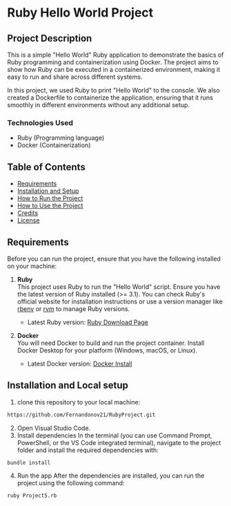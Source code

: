 # Ruby Hello World Project

## Project Description

This is a simple "Hello World" Ruby application to demonstrate the basics of Ruby programming and containerization using Docker. The project aims to show how Ruby can be executed in a containerized environment, making it easy to run and share across different systems.

In this project, we used Ruby to print "Hello World" to the console. We also created a Dockerfile to containerize the application, ensuring that it runs smoothly in different environments without any additional setup.

### Technologies Used
- Ruby (Programming language)
- Docker (Containerization)

## Table of Contents
- [Requirements](#requirements)
- [Installation and Setup](#installation-and-setup)
- [How to Run the Project](#how-to-run-the-project)
- [How to Use the Project](#how-to-use-the-project)
- [Credits](#credits)
- [License](#license)

## Requirements

Before you can run the project, ensure that you have the following installed on your machine:

1. **Ruby**  
   This project uses Ruby to run the "Hello World" script. Ensure you have the latest version of Ruby installed (>= 3.1). You can check Ruby's official website for installation instructions or use a version manager like [rbenv](https://github.com/rbenv/rbenv) or [rvm](https://rvm.io/) to manage Ruby versions.

   - Latest Ruby version: [Ruby Download Page](https://www.ruby-lang.org/en/documentation/)

2. **Docker**  
   You will need Docker to build and run the project container. Install Docker Desktop for your platform (Windows, macOS, or Linux).

   - Latest Docker version: [Docker Install](https://docs.docker.com/get-docker/)

## Installation and Local setup 
1. clone this repository to your local machine:
```bash
https://github.com/Fernandonov21/RubyProject.git
```
2. Open Visual Studio Code.
3. Install dependencies
In the terminal (you can use Command Prompt, PowerShell, or the VS Code integrated terminal), navigate to the project folder and install the required dependencies with:
```bash
bundle install
```
4. Run the app
After the dependencies are installed, you can run the project using the following command:
```bash
ruby Project5.rb
```


